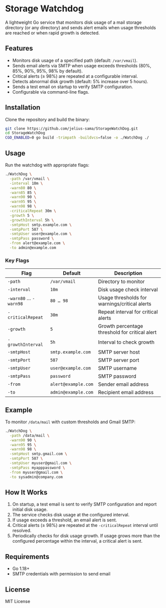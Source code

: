 # Storage Watchdog

A lightweight Go service that monitors disk usage of a mail storage directory (or any directory) and sends alert emails when usage thresholds are reached or when rapid growth is detected.  

## Features

- Monitors disk usage of a specified path (default: `/var/vmail`).
- Sends email alerts via SMTP when usage exceeds thresholds (80%, 85%, 90%, 95%, 98% by default).
- Critical alerts (≥ 98%) are repeated at a configurable interval.
- Detects abnormal disk growth (default: 5% increase over 5 hours).
- Sends a test email on startup to verify SMTP configuration.
- Configurable via command-line flags.

## Installation

Clone the repository and build the binary:

```bash
git clone https://github.com/jelius-sama/StorageWatchDog.git
cd StorageWatchDog
CGO_ENABLED=0 go build -trimpath -buildvcs=false -o ./WatchDog ./
```

## Usage

Run the watchdog with appropriate flags:

```bash
./WatchDog \
  -path /var/vmail \
  -interval 10m \
  -warn80 80 \
  -warn85 85 \
  -warn90 90 \
  -warn95 95 \
  -warn98 98 \
  -criticalRepeat 30m \
  -growth 5 \
  -growthInterval 5h \
  -smtpHost smtp.example.com \
  -smtpPort 587 \
  -smtpUser user@example.com \
  -smtpPass password \
  -from alert@example.com \
  -to admin@example.com
```

### Key Flags

| Flag                  | Default             | Description                                    |
| --------------------- | ------------------- | ---------------------------------------------- |
| `-path`               | `/var/vmail`        | Directory to monitor                           |
| `-interval`           | `10m`               | Disk usage check interval                      |
| `-warn80` … `-warn98` | `80 … 98`           | Usage thresholds for warnings/critical alerts  |
| `-criticalRepeat`     | `30m`               | Repeat interval for critical alerts            |
| `-growth`             | `5`                 | Growth percentage threshold for critical alert |
| `-growthInterval`     | `5h`                | Interval to check growth                       |
| `-smtpHost`           | `smtp.example.com`  | SMTP server host                               |
| `-smtpPort`           | `587`               | SMTP server port                               |
| `-smtpUser`           | `user@example.com`  | SMTP username                                  |
| `-smtpPass`           | `password`          | SMTP password                                  |
| `-from`               | `alert@example.com` | Sender email address                           |
| `-to`                 | `admin@example.com` | Recipient email address                        |

## Example

To monitor `/data/mail` with custom thresholds and Gmail SMTP:

```bash
./WatchDog \
  -path /data/mail \
  -warn90 90 \
  -warn95 95 \
  -warn98 98 \
  -smtpHost smtp.gmail.com \
  -smtpPort 587 \
  -smtpUser myuser@gmail.com \
  -smtpPass myapppassword \
  -from myuser@gmail.com \
  -to sysadmin@company.com
```

## How It Works

1. On startup, a test email is sent to verify SMTP configuration and report initial disk usage.
2. The service checks disk usage at the configured interval.
3. If usage exceeds a threshold, an email alert is sent.
4. Critical alerts (≥ 98%) are repeated at the `-criticalRepeat` interval until resolved.
5. Periodically checks for disk usage growth. If usage grows more than the configured percentage within the interval, a critical alert is sent.

## Requirements

* Go 1.18+
* SMTP credentials with permission to send email

## License

MIT License

